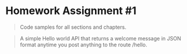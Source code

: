 # Homework Assignment #1

> Code samples for all sections and chapters.

> A simple Hello world API that returns a welcome message in JSON format anytime you post anything to the route /hello.